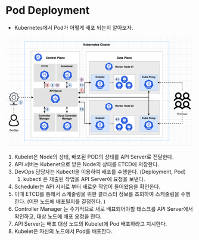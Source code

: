# Pod Deployment

- Kubernetes에서 Pod가 어떻게 배포 되는지 알아보자. 

![kubernetes_arch_overview02](imgs/kubernetes_arch_overview02.png)

1. Kubelet은 Node의 상태, 배포된 POD의 상태를 API Server로 전달한다. 
2. API 서버는 Kubenet으로 받은 Node의 상태를 ETCD에 저장한다. 
3. DevOps 담당자는 Kubectl을 이용하여 배포를 수행한다. (Deployment, Pod) 
   1. kubectl 은 제출된 작업을 API Server에 요청을 보낸다. 
4. Scheduler는 API 서버로 부터 새로운 작업이 들어왔음을 확인한다. 
5. 이때 ETCD를 통해서 스케줄링을 위한 클러스터 정보를 조회하여 스케줄링을 수행한다. (어떤 노드에 배포될지를 결정한다. )
6. Controller Manager 는 주기적으로 새로 배표되어야할 태스크를 API Server에서 확인하고, 대상 노드에 배포 요청을 한다. 
7. API Server는 배포 대상 노드의 Kubelet에 Pod 배포하라고 지시한다. 
8. Kubelet은 자신의 노드에서 Pod를 배포한다. 

